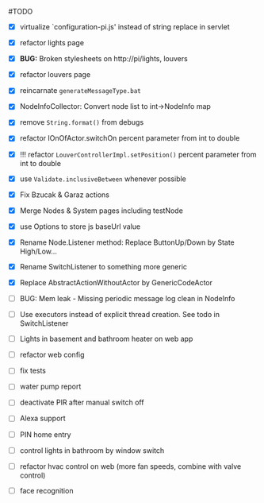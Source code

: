 #TODO
* [x] virtualize `configuration-pi.js' instead of string replace in servlet
* [x] refactor lights page
* [x] **BUG:** Broken stylesheets on http://pi/lights, louvers
* [x] refactor louvers page
* [x] reincarnate `generateMessageType.bat`
* [x] NodeInfoCollector: Convert node list to int->NodeInfo map
* [x] remove `String.format()` from debugs
* [x] refactor IOnOfActor.switchOn percent parameter from int to double
* [x] !!! refactor `LouverControllerImpl.setPosition()` percent parameter from int to double
* [x] use `Validate.inclusiveBetween` whenever possible
* [x] Fix Bzucak & Garaz actions
* [x] Merge Nodes & System pages including testNode
* [x] use Options to store js baseUrl value
* [x] Rename Node.Listener method: Replace ButtonUp/Down by State High/Low...
* [x] Rename SwitchListener to something more generic
* [x] Replace AbstractActionWithoutActor by GenericCodeActor
* [ ] BUG: Mem leak - Missing periodic message log clean in NodeInfo
* [ ] Use executors instead of explicit thread creation. See todo in SwitchListener
* [ ] Lights in basement and bathroom heater on web app
* [ ] refactor web config
* [ ] fix tests
* [ ] water pump report
* [ ] deactivate PIR after manual switch off
* [ ] Alexa support
* [ ] PIN home entry
* [ ] control lights in bathroom by window switch
* [ ] refactor hvac control on web (more fan speeds, combine with valve control)
* [ ] face recognition

